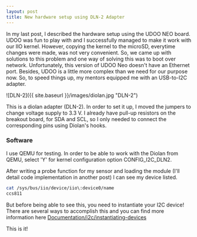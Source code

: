```yaml
---
layout: post
title: New hardware setup using DLN-2 Adapter
---
```


In my last post, I described the hardware setup using the UDOO NEO board. UDOO was fun to play with and I successfully managed to make it work with our IIO kernel. However, copying the kernel to the microSD, everytime changes were made, was not very convenient. So, we came up with solutions to this problem and one way of solving this was to boot over network. Unfortunately, this version of UDOO Neo doesn't have an Ethernet port. Besides, UDOO is a little more complex than we need for our purpose now. So, to speed things up, my mentors equipped me with an USB-to-I2C adapter. 

![DLN-2]({{ site.baseurl }}/images/diolan.jpg "DLN-2")

This is a diolan adapter (DLN-2). In order to set it up, I moved the jumpers to change voltage supply to 3.3 V. I already have pull-up resistors on the breakout board, for SDA and SCL, so I only needed to connect the corresponding pins using Diolan's hooks.

### Software

I use QEMU for testing. In order to be able to work with the Diolan from QEMU, select 'Y' for kernel configuration option CONFIG_I2C_DLN2.

After writing a probe function for my sensor and loading the module (I'll detail code implementation in another post) I can see my device listed.

```sh
cat /sys/bus/iio/device/iio\:device0/name
ccs811
```
But before being able to see this, you need to instantiate your I2C device! There are several ways to accomplish this and you can find more information here [Documentation/i2c/instantiating-devices](http://elixir.free-electrons.com/linux/latest/source/Documentation/i2c/instantiating-devices)

This is it!



